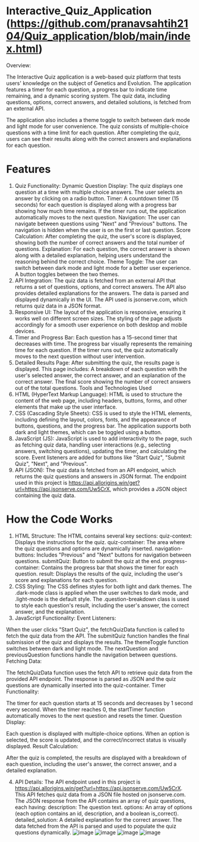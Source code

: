 # Interactive_Quiz_Application (https://github.com/pranavsahtih2104/Quiz_application/blob/main/index.html)
Overview:

The Interactive Quiz application is a web-based quiz platform that tests users' knowledge on the subject of Genetics and Evolution. The application features a timer for each question, a progress bar to indicate time remaining, and a dynamic scoring system. The quiz data, including questions, options, correct answers, and detailed solutions, is fetched from an external API.

The application also includes a theme toggle to switch between dark mode and light mode for user convenience. The quiz consists of multiple-choice questions with a time limit for each question. After completing the quiz, users can see their results along with the correct answers and explanations for each question.

# Features

1. Quiz Functionality:
Dynamic Question Display: The quiz displays one question at a time with multiple choice answers. The user selects an answer by clicking on a radio button.
Timer: A countdown timer (15 seconds) for each question is displayed along with a progress bar showing how much time remains. If the timer runs out, the application automatically moves to the next question.
Navigation: The user can navigate between questions using "Next" and "Previous" buttons. The navigation is hidden when the user is on the first or last question.
Score Calculation: After completing the quiz, the user's score is displayed, showing both the number of correct answers and the total number of questions.
Explanation: For each question, the correct answer is shown along with a detailed explanation, helping users understand the reasoning behind the correct choice.
Theme Toggle: The user can switch between dark mode and light mode for a better user experience. A button toggles between the two themes.
2. API Integration:
The quiz data is fetched from an external API that returns a set of questions, options, and correct answers. The API also provides detailed explanations for the answers.
The data is parsed and displayed dynamically in the UI. The API used is jsonserve.com, which returns quiz data in a JSON format.
3. Responsive UI:
The layout of the application is responsive, ensuring it works well on different screen sizes. The styling of the page adjusts accordingly for a smooth user experience on both desktop and mobile devices.
4. Timer and Progress Bar:
Each question has a 15-second timer that decreases with time. The progress bar visually represents the remaining time for each question.
If the timer runs out, the quiz automatically moves to the next question without user intervention.
5. Detailed Results Page:
After submitting the quiz, the results page is displayed. This page includes:
A breakdown of each question with the user's selected answer, the correct answer, and an explanation of the correct answer.
The final score showing the number of correct answers out of the total questions.
Tools and Technologies Used
1. HTML (HyperText Markup Language):
HTML is used to structure the content of the web page, including headers, buttons, forms, and other elements that make up the user interface.
2. CSS (Cascading Style Sheets):
CSS is used to style the HTML elements, including defining the layout, colors, fonts, and the appearance of buttons, questions, and the progress bar.
The application supports both dark and light themes, which can be toggled using a button.
3. JavaScript (JS):
JavaScript is used to add interactivity to the page, such as fetching quiz data, handling user interactions (e.g., selecting answers, switching questions), updating the timer, and calculating the score.
Event listeners are added for buttons like "Start Quiz", "Submit Quiz", "Next", and "Previous".
4. API (JSON):
The quiz data is fetched from an API endpoint, which returns the quiz questions and answers in JSON format.
The endpoint used in this project is https://api.allorigins.win/get?url=https://api.jsonserve.com/Uw5CrX, which provides a JSON object containing the quiz data.


# How the Code Works

1. HTML Structure:
The HTML contains several key sections:
quiz-context: Displays the instructions for the quiz.
quiz-container: The area where the quiz questions and options are dynamically inserted.
navigation-buttons: Includes "Previous" and "Next" buttons for navigation between questions.
submitQuiz: Button to submit the quiz at the end.
progress-container: Contains the progress bar that shows the timer for each question.
result: Displays the results of the quiz, including the user's score and explanations for each question.
2. CSS Styling:
The CSS defines styles for both light and dark themes. The .dark-mode class is applied when the user switches to dark mode, and .light-mode is the default style.
The .question-breakdown class is used to style each question's result, including the user's answer, the correct answer, and the explanation.
3. JavaScript Functionality:
Event Listeners:

When the user clicks "Start Quiz", the fetchQuizData function is called to fetch the quiz data from the API.
The submitQuiz function handles the final submission of the quiz and displays the results.
The themeToggle function switches between dark and light mode.
The nextQuestion and previousQuestion functions handle the navigation between questions.
Fetching Data:

The fetchQuizData function uses the fetch API to retrieve quiz data from the provided API endpoint. The response is parsed as JSON and the quiz questions are dynamically inserted into the quiz-container.
Timer Functionality:

The timer for each question starts at 15 seconds and decreases by 1 second every second. When the timer reaches 0, the startTimer function automatically moves to the next question and resets the timer.
Question Display:

Each question is displayed with multiple-choice options. When an option is selected, the score is updated, and the correct/incorrect status is visually displayed.
Result Calculation:

After the quiz is completed, the results are displayed with a breakdown of each question, including the user's answer, the correct answer, and a detailed explanation.

4. API Details:
The API endpoint used in this project is https://api.allorigins.win/get?url=https://api.jsonserve.com/Uw5CrX.
This API fetches quiz data from a JSON file hosted on jsonserve.com.
The JSON response from the API contains an array of quiz questions, each having:
description: The question text.
options: An array of options (each option contains an id, description, and a boolean is_correct).
detailed_solution: A detailed explanation for the correct answer.
The data fetched from the API is parsed and used to populate the quiz questions dynamically.
![image](https://github.com/user-attachments/assets/c967902e-9d13-4d38-98bf-7d759127c90f)
![image](https://github.com/user-attachments/assets/7be131d9-c381-46e4-96dd-fee5e4230d46)
![image](https://github.com/user-attachments/assets/2d2a2ad1-14d1-47fb-851f-59c962f00dd6)
![image](https://github.com/user-attachments/assets/ef62c492-6036-47ed-ad43-6c15eea9b02f)



